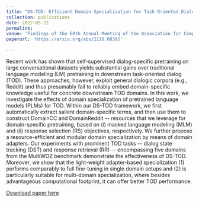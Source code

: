 ```yaml
---
title: "DS-TOD: Efficient Domain Specialization for Task Oriented Dialog"
collection: publications
date: 2022-05-22
permalink: 
venue: 'Findings of the 60th Annual Meeting of the Association for Computational Linguistics (ACL)'
paperurl: 'https://arxiv.org/abs/2110.08395'

---
```

Recent work has shown that self-supervised dialog-specific pretraining on large conversational datasets yields substantial gains over traditional language modeling (LM) pretraining in downstream task-oriented dialog (TOD). These approaches, however, exploit general dialogic corpora (e.g., Reddit) and thus presumably fail to reliably embed domain-specific knowledge useful for concrete downstream TOD domains. In this work, we investigate the effects of domain specialization of pretrained language models (PLMs) for TOD. Within our DS-TOD framework, we first automatically extract salient domain-specific terms, and then use them to construct DomainCC and DomainReddit -- resources that we leverage for domain-specific pretraining, based on (i) masked language modeling (MLM) and (ii) response selection (RS) objectives, respectively. We further propose a resource-efficient and modular domain specialization by means of domain adapters. Our experiments with prominent TOD tasks -- dialog state tracking (DST) and response retrieval (RR) -- encompassing five domains from the MultiWOZ benchmark demonstrate the effectiveness of DS-TOD. Moreover, we show that the light-weight adapter-based specialization (1) performs comparably to full fine-tuning in single domain setups and (2) is particularly suitable for multi-domain specialization, where besides advantageous computational footprint, it can offer better TOD performance.

[Download paper here](https://arxiv.org/abs/2110.08395)